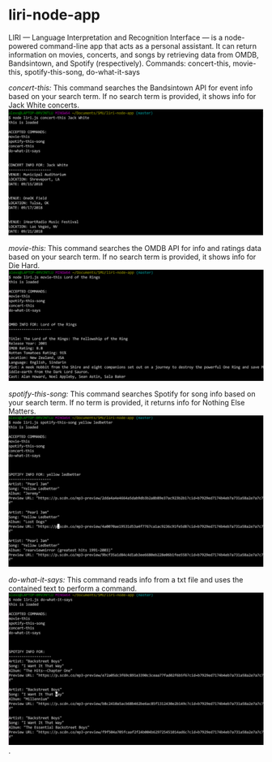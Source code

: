 # liri-node-app

LIRI — Language Interpretation and Recognition Interface — is a node-powered command-line app that acts as a personal assistant. It can return information on movies, concerts, and songs by retrieving data from OMDB, Bandsintown, and Spotify (respectively).
Commands: concert-this, movie-this, spotify-this-song, do-what-it-says


*concert-this:* This command searches the Bandsintown API for event info based on your search term. If no search term is provided, it shows info for Jack White concerts.
![concert-this](./images/concertthis.PNG)


*movie-this:* This command searches the OMDB API for info and ratings data based on your search term. If no search term is provided, it shows info for Die Hard. 
![movie-this](./images/moviethis.PNG)


*spotify-this-song:* This command searches Spotify for song info based on your search term. If no term is provided, it returns info for Nothing Else Matters.
![spotify-this-song](./images/spotifythis.PNG)


*do-what-it-says:* This command reads info from a txt file and uses the contained text to perform a command.
![do-what-it-says](./images/dowhat.PNG).
